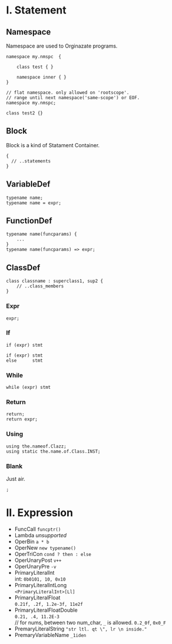
# I. Statement

## Namespace

Namespace are used to Orginazate programs.

```
namespace my.nmspc  {

    class test { }
    
    namespace inner { }
}

// flat namespace. only allowed on 'rootscope'. 
// range until next namespace('same-scope') or EOF.
namespace my.nmspc;

class test2 {}
```

## Block
Block is a kind of Statament Container.
```
{
  // ..statements
}
```

## VariableDef

```
typename name;
typename name = expr;
```

## FunctionDef

```
typename name(funcparams) {
    ...
}
typename name(funcparams) => expr;
```

## ClassDef

```
class classname : superclass1, sup2 {
    // ..class_members
}
```

### Expr
```
expr;
```

### If
```
if (expr) stmt

if (expr) stmt
else      stmt
```

### While
```
while (expr) stmt
```

### Return
```
return;
return expr;
```

### Using
```
using the.nameof.Clazz;
using static the.name.of.Class.INST;
```

### Blank
Just air.
```
;
```

# II. Expression

- FuncCall `funcptr()`
- Lambda *unsupported*
- OperBin `a * b`
- OperNew `new typename()`
- OperTriCon `cond ? then : else`
- OperUnaryPost `v++`
- OperUnaryPre `-v`
- PrimaryLiteralInt  
  int: `0b0101, 10, 0x10`
- PrimaryLiteralIntLong  
  `<PrimaryLiteralInt>[Ll]`
- PrimaryLiteralFloat  
  `0.21f, .2f, 1.2e-3f, 11e2f`
- PrimaryLiteralFloatDouble  
  `0.21, .4, 11.2E-3`   
  // for nums, between two num_char, `_` is allowed. `0.2_0f`, `0x0_F`
- PremaryLiteralString `"str ltl. qt \", lr \n inside."`
- PremaryVariableName `_1iden`